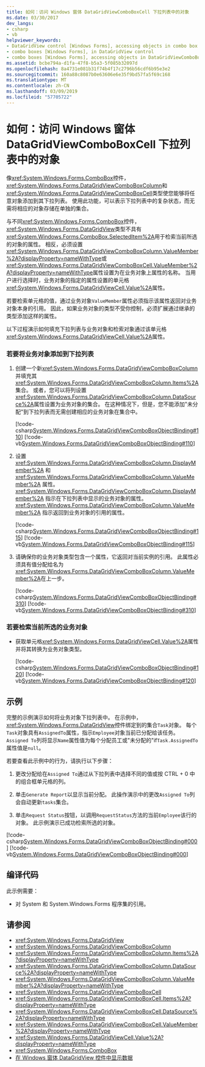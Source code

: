 ```yaml
---
title: 如何：访问 Windows 窗体 DataGridViewComboBoxCell 下拉列表中的对象
ms.date: 03/30/2017
dev_langs:
- csharp
- vb
helpviewer_keywords:
- DataGridView control [Windows Forms], accessing objects in combo box cells
- combo boxes [Windows Forms], in DataGridView control
- combo boxes [Windows Forms], accessing objects in DataGridViewComboBoxCell drop-down lists
ms.assetid: bcbe794a-d1fa-47f8-b5a3-5f085b32097d
ms.openlocfilehash: 8a4731e081b31f74b4f17c2796b56cdf6b95e3e2
ms.sourcegitcommit: 160a88c8087b0e63606e6e35f9bd57fa5f69c168
ms.translationtype: MT
ms.contentlocale: zh-CN
ms.lasthandoff: 03/09/2019
ms.locfileid: "57705722"
---
```

# <a name="how-to-access-objects-in-a-windows-forms-datagridviewcomboboxcell-drop-down-list"></a>如何：访问 Windows 窗体 DataGridViewComboBoxCell 下拉列表中的对象
像<xref:System.Windows.Forms.ComboBox>控件，<xref:System.Windows.Forms.DataGridViewComboBoxColumn>和<xref:System.Windows.Forms.DataGridViewComboBoxCell>类型使您能够将任意对象添加到其下拉列表。 使用此功能，可以表示下拉列表中的复杂状态，而无需将相应的对象存储在单独的集合。  
  
 与不同<xref:System.Windows.Forms.ComboBox>控件，<xref:System.Windows.Forms.DataGridView>类型不具有<xref:System.Windows.Forms.ComboBox.SelectedItem%2A>用于检索当前所选的对象的属性。 相反，必须设置<xref:System.Windows.Forms.DataGridViewComboBoxColumn.ValueMember%2A?displayProperty=nameWithType>或<xref:System.Windows.Forms.DataGridViewComboBoxCell.ValueMember%2A?displayProperty=nameWithType>属性设置为在业务对象上属性的名称。 当用户进行选择时，业务对象的指定的属性设置的单元格<xref:System.Windows.Forms.DataGridViewCell.Value%2A>属性。  
  
 若要检索单元格的值，通过业务对象`ValueMember`属性必须指示该属性返回对业务对象本身的引用。 因此，如果业务对象的类型不受你控制，必须扩展通过继承的类型添加这样的属性。  
  
 以下过程演示如何填充下拉列表与业务对象和检索对象通过该单元格<xref:System.Windows.Forms.DataGridViewCell.Value%2A>属性。  
  
### <a name="to-add-business-objects-to-the-drop-down-list"></a>若要将业务对象添加到下拉列表  
  
1.  创建一个新<xref:System.Windows.Forms.DataGridViewComboBoxColumn>并填充其<xref:System.Windows.Forms.DataGridViewComboBoxColumn.Items%2A>集合。 或者，您可以将列设置<xref:System.Windows.Forms.DataGridViewComboBoxColumn.DataSource%2A>属性设置为业务对象的集合。 在这种情况下，但是，您不能添加"未分配"到下拉列表而无需创建相应的业务对象在集合中。  
  
     [!code-csharp[System.Windows.Forms.DataGridViewComboBoxObjectBinding#110](~/samples/snippets/csharp/VS_Snippets_Winforms/System.Windows.Forms.DataGridViewComboBoxObjectBinding/CS/form1.cs#110)]
     [!code-vb[System.Windows.Forms.DataGridViewComboBoxObjectBinding#110](~/samples/snippets/visualbasic/VS_Snippets_Winforms/System.Windows.Forms.DataGridViewComboBoxObjectBinding/vb/form1.vb#110)]  
  
2.  设置 <xref:System.Windows.Forms.DataGridViewComboBoxColumn.DisplayMember%2A> 和 <xref:System.Windows.Forms.DataGridViewComboBoxColumn.ValueMember%2A> 属性。 <xref:System.Windows.Forms.DataGridViewComboBoxColumn.DisplayMember%2A> 指示在下拉列表中显示的业务对象的属性。 <xref:System.Windows.Forms.DataGridViewComboBoxColumn.ValueMember%2A> 指示返回到业务对象的引用的属性。  
  
     [!code-csharp[System.Windows.Forms.DataGridViewComboBoxObjectBinding#115](~/samples/snippets/csharp/VS_Snippets_Winforms/System.Windows.Forms.DataGridViewComboBoxObjectBinding/CS/form1.cs#115)]
     [!code-vb[System.Windows.Forms.DataGridViewComboBoxObjectBinding#115](~/samples/snippets/visualbasic/VS_Snippets_Winforms/System.Windows.Forms.DataGridViewComboBoxObjectBinding/vb/form1.vb#115)]  
  
3.  请确保你的业务对象类型包含一个属性，它返回对当前实例的引用。 此属性必须具有值分配给名为<xref:System.Windows.Forms.DataGridViewComboBoxColumn.ValueMember%2A>在上一步。  
  
     [!code-csharp[System.Windows.Forms.DataGridViewComboBoxObjectBinding#310](~/samples/snippets/csharp/VS_Snippets_Winforms/System.Windows.Forms.DataGridViewComboBoxObjectBinding/CS/form1.cs#310)]
     [!code-vb[System.Windows.Forms.DataGridViewComboBoxObjectBinding#310](~/samples/snippets/visualbasic/VS_Snippets_Winforms/System.Windows.Forms.DataGridViewComboBoxObjectBinding/vb/form1.vb#310)]  
  
### <a name="to-retrieve-the-currently-selected-business-object"></a>若要检索当前所选的业务对象  
  
-   获取单元格<xref:System.Windows.Forms.DataGridViewCell.Value%2A>属性并将其转换为业务对象类型。  
  
     [!code-csharp[System.Windows.Forms.DataGridViewComboBoxObjectBinding#120](~/samples/snippets/csharp/VS_Snippets_Winforms/System.Windows.Forms.DataGridViewComboBoxObjectBinding/CS/form1.cs#120)]
     [!code-vb[System.Windows.Forms.DataGridViewComboBoxObjectBinding#120](~/samples/snippets/visualbasic/VS_Snippets_Winforms/System.Windows.Forms.DataGridViewComboBoxObjectBinding/vb/form1.vb#120)]  
  
## <a name="example"></a>示例  
 完整的示例演示如何将业务对象下拉列表中。 在示例中，<xref:System.Windows.Forms.DataGridView>控件绑定到的集合`Task`对象。 每个`Task`对象具有`AssignedTo`属性，指示`Employee`对象当前已分配给该任务。 `Assigned To`列将显示`Name`属性值为每个分配员工或"未分配的"if`Task.AssignedTo`属性值是`null`。  
  
 若要查看此示例中的行为，请执行以下步骤：  
  
1.  更改分配给在`Assigned To`通过从下拉列表中选择不同的值或按 CTRL + 0 中的组合框单元格的列。  
  
2.  单击`Generate Report`以显示当前分配。 此操作演示中的更改`Assigned To`列会自动更新`tasks`集合。  
  
3.  单击`Request Status`按钮，以调用`RequestStatus`方法的当前`Employee`该行的对象。 此示例演示已成功检索所选的对象。  
  
 [!code-csharp[System.Windows.Forms.DataGridViewComboBoxObjectBinding#000](~/samples/snippets/csharp/VS_Snippets_Winforms/System.Windows.Forms.DataGridViewComboBoxObjectBinding/CS/form1.cs#000)]
 [!code-vb[System.Windows.Forms.DataGridViewComboBoxObjectBinding#000](~/samples/snippets/visualbasic/VS_Snippets_Winforms/System.Windows.Forms.DataGridViewComboBoxObjectBinding/vb/form1.vb#000)]  
  
## <a name="compiling-the-code"></a>编译代码  
 此示例需要：  
  
-   对 System 和 System.Windows.Forms 程序集的引用。  
  
## <a name="see-also"></a>请参阅
- <xref:System.Windows.Forms.DataGridView>
- <xref:System.Windows.Forms.DataGridViewComboBoxColumn>
- <xref:System.Windows.Forms.DataGridViewComboBoxColumn.Items%2A?displayProperty=nameWithType>
- <xref:System.Windows.Forms.DataGridViewComboBoxColumn.DataSource%2A?displayProperty=nameWithType>
- <xref:System.Windows.Forms.DataGridViewComboBoxColumn.ValueMember%2A?displayProperty=nameWithType>
- <xref:System.Windows.Forms.DataGridViewComboBoxCell>
- <xref:System.Windows.Forms.DataGridViewComboBoxCell.Items%2A?displayProperty=nameWithType>
- <xref:System.Windows.Forms.DataGridViewComboBoxCell.DataSource%2A?displayProperty=nameWithType>
- <xref:System.Windows.Forms.DataGridViewComboBoxCell.ValueMember%2A?displayProperty=nameWithType>
- <xref:System.Windows.Forms.DataGridViewCell.Value%2A?displayProperty=nameWithType>
- <xref:System.Windows.Forms.ComboBox>
- [在 Windows 窗体 DataGridView 控件中显示数据](displaying-data-in-the-windows-forms-datagridview-control.md)
